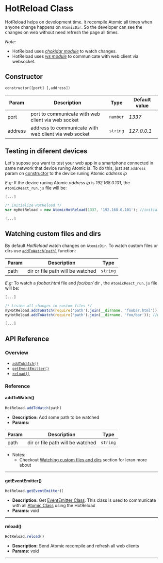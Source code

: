 # HotReload Class

HotReload helps on development time. It recompile Atomic all times when anyone change happens on `AtomicDir`. So the developer can see the changes on web without need refresh the page all times.

*Note:*
  * HotReload uses [*chokidar module*](https://github.com/paulmillr/chokidar) to watch changes.
  * HotReload uses [*ws module*](https://github.com/websockets/ws) to communicate with web client via websocket.

## Constructor

```
constructor([port] [,address])
```

Param | Description | Type | Default value
------------ | ------------- | ------------- | -------------
port | port to communicate with web client via web socket | `number` | *1337*
address | address to communicate with web client via web socket | `string` | *127.0.0.1*


## Testing in diferent devices

Let's supose you want to test your web app in a smartphone connected in same network that device runing Atomic is. To do this, just set `address` param on [constructor](HotReloadClass?id=constructor) to the device runing Atomic *address ip*

*E.g:* If the device runing Atomic *address ip* is *192.168.0.101*, the `AtomicReact_run.js` file will be:

``` js
[...]

/* initialize HotReload */
var myHotReload = new AtomicHotReload(1337, '192.168.0.101'); //initialize HotReload on 192.168.0.101:1337

[...]
```

## Watching custom files and dirs

By default *HotReload* watch changes on `AtomicDir`. To watch custom files or dirs use [`addToWatch(path)`](HotReloadClass?id=addtowatch) function:

Param | Description | Type
------------ | ------------- | -------------
path | dir or file path will be watched  | `string`

*E.g:* To watch a *foobar.html* file and *foo/bar/* dir , the `AtomicReact_run.js` file will be:

``` js
[...]

/* Listen all changes in custom files */
myHotReload.addToWatch(require('path').join(__dirname, 'foobar.html')); //watch foobar.html file
myHotReload.addToWatch(require('path').join(__dirname, 'foo/bar')); //watch foo/bar folder

[...]
```

## API Reference

### Overview
* [`addToWatch()`](HotReloadClass?id=addtowatch)
* [`getEventEmitter()`](HotReloadClass?id=geteventemitter)
* [`reload()`](HotReloadClass?id=reload)

### Reference

#### addToWatch()
``` js
HotReload.addToWatch(path)
```
* **Description:**
Add some path to be watched
* **Params:**

Param | Description | Type
------------ | ------------- | -------------
path | dir or file path will be watched  | `string`
* Notes:
  * Checkout [Watching custom files and dirs](HotReloadClass?id=watching-custom-files-and-dirs) section for leran more about

---

#### getEventEmitter()
  ``` js
  HotReload.getEventEmitter()
  ```
  * **Description:**
  Get [EventEmitter Class](https://nodejs.org/api/events.html#events_class_eventemitter). This class is used to communicate with all [Atomic Class](AtomicClass) using the HotReload
  * **Params:** void

---

#### reload()
``` js
HotReload.reload()
```
* **Description:**
Send Atomic recompile and refresh all web clients
* **Params:** void

---
